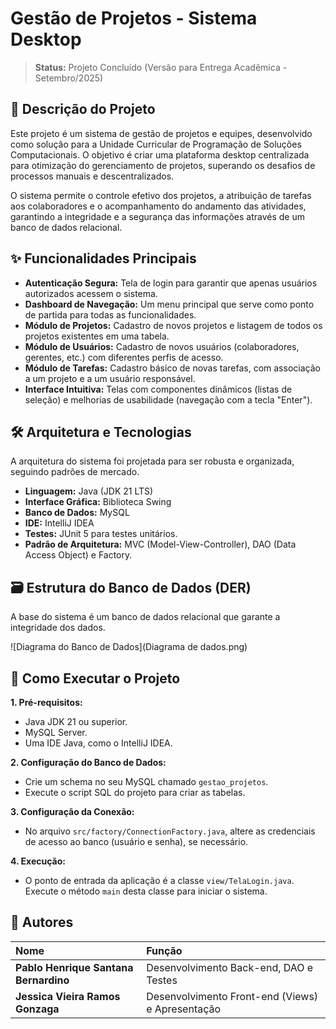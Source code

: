 # Gestão de Projetos - Sistema Desktop

> **Status:** Projeto Concluído (Versão para Entrega Acadêmica - Setembro/2025)

## 📖 Descrição do Projeto

Este projeto é um sistema de gestão de projetos e equipes, desenvolvido como solução para a Unidade Curricular de Programação de Soluções Computacionais. O objetivo é criar uma plataforma desktop centralizada para otimização do gerenciamento de projetos, superando os desafios de processos manuais e descentralizados.

O sistema permite o controle efetivo dos projetos, a atribuição de tarefas aos colaboradores e o acompanhamento do andamento das atividades, garantindo a integridade e a segurança das informações através de um banco de dados relacional.

## ✨ Funcionalidades Principais

* **Autenticação Segura:** Tela de login para garantir que apenas usuários autorizados acessem o sistema.
* **Dashboard de Navegação:** Um menu principal que serve como ponto de partida para todas as funcionalidades.
* **Módulo de Projetos:** Cadastro de novos projetos e listagem de todos os projetos existentes em uma tabela.
* **Módulo de Usuários:** Cadastro de novos usuários (colaboradores, gerentes, etc.) com diferentes perfis de acesso.
* **Módulo de Tarefas:** Cadastro básico de novas tarefas, com associação a um projeto e a um usuário responsável.
* **Interface Intuitiva:** Telas com componentes dinâmicos (listas de seleção) e melhorias de usabilidade (navegação com a tecla "Enter").

## 🛠️ Arquitetura e Tecnologias

A arquitetura do sistema foi projetada para ser robusta e organizada, seguindo padrões de mercado.

* **Linguagem:** Java (JDK 21 LTS)
* **Interface Gráfica:** Biblioteca Swing
* **Banco de Dados:** MySQL
* **IDE:** IntelliJ IDEA
* **Testes:** JUnit 5 para testes unitários.
* **Padrão de Arquitetura:** MVC (Model-View-Controller), DAO (Data Access Object) e Factory.

## 🗃️ Estrutura do Banco de Dados (DER)

A base do sistema é um banco de dados relacional que garante a integridade dos dados.


![Diagrama do Banco de Dados](Diagrama de dados.png)

## 🚀 Como Executar o Projeto

**1. Pré-requisitos:**
* Java JDK 21 ou superior.
* MySQL Server.
* Uma IDE Java, como o IntelliJ IDEA.

**2. Configuração do Banco de Dados:**
* Crie um schema no seu MySQL chamado `gestao_projetos`.
* Execute o script SQL do projeto para criar as tabelas.

**3. Configuração da Conexão:**
* No arquivo `src/factory/ConnectionFactory.java`, altere as credenciais de acesso ao banco (usuário e senha), se necessário.

**4. Execução:**
* O ponto de entrada da aplicação é a classe `view/TelaLogin.java`. Execute o método `main` desta classe para iniciar o sistema.

## 👥 Autores

| Nome | Função |
| :--- | :--- |
| **Pablo Henrique Santana Bernardino** | Desenvolvimento Back-end, DAO e Testes |
| **Jessica Vieira Ramos Gonzaga** | Desenvolvimento Front-end (Views) e Apresentação |
